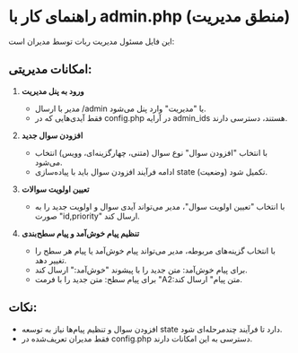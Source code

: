 # راهنمای کار با admin.php (منطق مدیریت)

این فایل مسئول مدیریت ربات توسط مدیران است:

## امکانات مدیریتی:
1. **ورود به پنل مدیریت**
   - مدیر با ارسال /admin یا "مدیریت" وارد پنل می‌شود.
   - فقط آیدی‌هایی که در config.php در آرایه admin_ids هستند، دسترسی دارند.

2. **افزودن سوال جدید**
   - با انتخاب "افزودن سوال" نوع سوال (متنی، چهارگزینه‌ای، وویس) انتخاب می‌شود.
   - ادامه فرآیند افزودن سوال باید با پیاده‌سازی state (وضعیت) تکمیل شود.

3. **تعیین اولویت سوالات**
   - با انتخاب "تعیین اولویت سوال"، مدیر می‌تواند آیدی سوال و اولویت جدید را به صورت "id,priority" ارسال کند.

4. **تنظیم پیام خوش‌آمد و پیام سطح‌بندی**
   - با انتخاب گزینه‌های مربوطه، مدیر می‌تواند پیام خوش‌آمد یا پیام هر سطح را تغییر دهد.
   - برای پیام خوش‌آمد: متن جدید را با پیشوند "خوش‌آمد:" ارسال کند.
   - برای پیام سطح: متن جدید را با فرمت "A2:متن پیام" ارسال کند.

## نکات:
- افزودن سوال و تنظیم پیام‌ها نیاز به توسعه state دارد تا فرآیند چندمرحله‌ای شود.
- فقط مدیران تعریف‌شده در config.php دسترسی به این امکانات دارند.